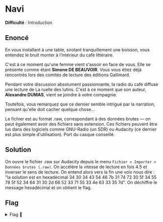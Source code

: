 # Navi

**Difficulté** : Introduction

## Enoncé

En vous installant à une table, sirotant tranquillement une boisson, vous entendez le bruit monter à l’intérieur du café littéraire.

C'est à ce moment qu'une femme vient s'assoir en face de vous. Elle se présente comme étant **Simone DE BEAUVOIR**. Vous vous étiez déjà rencontrés lors des comités de lecture des éditions Gallimard.

Pendant votre discussion absolument passionnante, la radio du café diffuse une lecture de La ruelle des lutins. C'est à ce moment que son auteur, **Alexandre DUMAS**, vient se joindre à votre compagnie.

Toutefois, vous remarquez que ce dernier semble intrigué par la narration, pensant qu'elle doit cacher quelque chose...

Le fichier est au format .raw, correspondant à des données brutes — on peut également avoir des fichiers sans extension. Ces fichiers peuvent être lus dans des logiciels comme GNU-Radio (un SDR) ou Audacity (ce dernier est plus simple d'utilisation). Port du casque conseillé.


## Solution

On ouvre le fichier .raw sur Audacity depuis le menu `Fichier > Importer > Données brutes (.raw)`. On accélère la vitesse de lecture en fois 4.5 et inverser le sens de lecture. On entend alors vers la fin une voix nous dire : "la solution est en hexadécimal 34 30 34 43 54 46 7b 31 74 72 30 5f 34 55 78 5f 52 34 64 31 30 2d 66 52 33 71 55 33 4e 63 33 35 7d". On déchiffre le message hexadécimal et on obtient le flag.


## Flag

<details>
<summary> Flag 🚩</summary>

```
404CTF{1tr0_4Ux_R4d10-fR3qU3Nc35}
```
